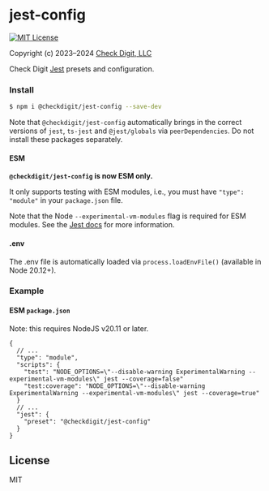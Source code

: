 # jest-config

[![MIT License](https://img.shields.io/github/license/checkdigit/jest-config)](https://github.com/checkdigit/jest-config/blob/master/LICENSE.txt)

Copyright (c) 2023–2024 [Check Digit, LLC](https://checkdigit.com)

Check Digit [Jest](https://jestjs.io/) presets and configuration.

### Install

```bash
$ npm i @checkdigit/jest-config --save-dev
```

Note that `@checkdigit/jest-config` automatically brings in the correct versions of
`jest`, `ts-jest` and `@jest/globals` via `peerDependencies`. Do not install these packages separately.

#### ESM

**`@checkdigit/jest-config` is now ESM only.**

It only supports testing with ESM modules,
i.e., you must have `"type": "module"` in your `package.json` file.

Note that the Node `--experimental-vm-modules` flag is required for ESM modules. See the
[Jest docs](https://jestjs.io/docs/ecmascript-modules) for more information.

#### .env

The .env file is automatically loaded via `process.loadEnvFile()` (available in Node 20.12+).

### Example

#### ESM `package.json`

Note: this requires NodeJS v20.11 or later.

```jsonc
{
  // ...
  "type": "module",
  "scripts": {
    "test": "NODE_OPTIONS=\"--disable-warning ExperimentalWarning --experimental-vm-modules\" jest --coverage=false"
    "test:coverage": "NODE_OPTIONS=\"--disable-warning ExperimentalWarning --experimental-vm-modules\" jest --coverage=true"
  }
  // ...
  "jest": {
    "preset": "@checkdigit/jest-config"
  }
}
```

## License

MIT

